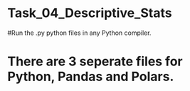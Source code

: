 # Task_04_Descriptive_Stats
#Run the .py python files in any Python compiler.
# There are 3 seperate files for Python, Pandas and Polars.
